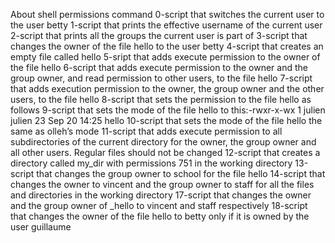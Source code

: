 About shell permissions command
0-script that switches the current user to the user betty
1-script that prints the effective username of the current user
2-script that prints all the groups the current user is part of
3-script that changes the owner of the file hello to the user betty
4-script that creates an empty file called hello
5-sript that adds execute permission to the owner of the file hello
6-script that adds execute permission to the owner and the group owner, and read permission to other users, to the file hello
7-script that adds execution permission to the owner, the group owner and the other users, to the file hello
8-script that sets the permission to the file hello as follows
9-script that sets the mode of the file hello to this:-rwxr-x-wx 1 julien julien 23 Sep 20 14:25 hello
10-script that sets the mode of the file hello the same as olleh’s mode
11-script that adds execute permission to all subdirectories of the current directory for the owner, the group owner and all other users. Regular files should not be changed
12-script that creates a directory called my_dir with permissions 751 in the working directory
13-script that changes the group owner to school for the file hello
14-script that changes the owner to vincent and the group owner to staff for all the files and directories in the working directory
17-script that changes the owner and the group owner of _hello to vincent and staff respectively
18-script that changes the owner of the file hello to betty only if it is owned by the user guillaume
